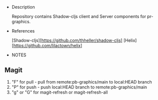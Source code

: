 
* Description
  
  Repository contains Shadow-cljs client and Server components for pr-graphics.

* References

  [Shadow-cljs][https://github.com/thheller/shadow-cljs]
  [Helix][https://github.com/lilactown/helix]


* NOTES
## Magit
1) "F" for pull - pull from remote:pb-graphics/main to local:HEAD branch
2) "P" for push - push local:HEAD branch to remote:pb-graphics/main
3) "g" or "G" for magit-refresh or magit-refresh-all
